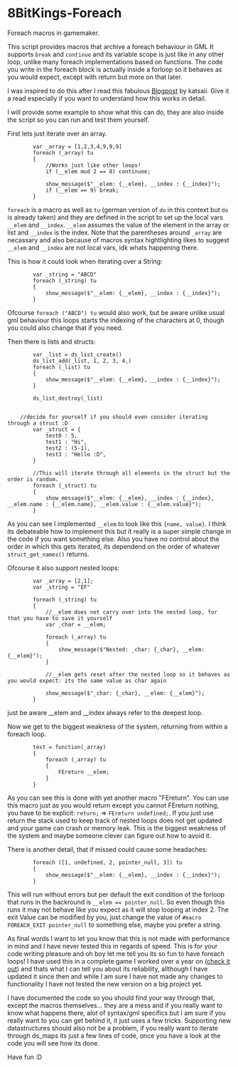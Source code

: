 # 8BitKings-Foreach
Foreach macros in gamemaker.

This script provides macros that archive a foreach behaviour in GML
It supports ```break``` and ```continue``` and its variable scope is just like in any other loop, unlike many foreach implementations based on functions.
The code you write in the foreach block is actually inside a forloop so it behaves as you would expect, except with return but more on that later.

I was inspired to do this after I read this fabulous [Blogpost](https://www.katsaii.com/content/blog/post/gml+syntax+extensions.html) by katsaii. Give it a read especially if you want to understand how this works in detail.

I will provide some example to show what this can do, they are also inside the script so you can run and test them yourself.


First lets just iterate over an array.
```
		var _array = [1,2,3,4,9,9,9]
		foreach (_array) tu
		{
			//Works just like other loops!
			if (__elem mod 2 == 0) continuee;		
		
			show_message($"__elem: {__elem}, __index : {__index}");
			if (__elem == 9) break;
		}
```
```foreach``` is a macro as well as ```tu``` (german version of ```do``` in this context but ```do``` is already taken) and they are defined in the script to set up the local vars ```__elem``` and ```__index```.
```__elem``` assumes the value of the element in the array or list and ```__index``` is the index.
Note that the parentheses around ```_array``` are necassary and also because of macros syntax hightlighting likes to suggest ```__elem``` and ```__index``` are not local vars, idk whats happening there.

This is how it could look when iterating over a String:
```
		var _string = "ABCD"
		foreach (_string) tu
		{
			show_message($"__elem: {__elem}, __index : {__index}");
		}

```
Ofcourse ``` foreach ("ABCD") tu ``` would also work, but be aware unlike usual gml behaviour this loops starts the indexing of the characters at 0, though you could also change that if you need.

Then there is lists and structs:
```
		var _list = ds_list_create()
		ds_list_add(_list, 1, 2, 3, 4,)
		foreach (_list) tu
		{
			show_message($"__elem: {__elem}, __index : {__index}");
		}
	
		ds_list_destroy(_list)


    //decide for yourself if you should even consider iterating through a struct :D	
		var _struct = {
			test0 : 5,
			test1 : "Hi",
			test2 : (5-1),
			test3 : "Hello :D",
		}
	
		//This will iterate through all elements in the struct but the order is random.
		foreach (_struct) tu
		{
			show_message($"__elem: {__elem}, __index : {__index}, __elem.name : {__elem.name}, __elem.value : {__elem.value}");
		}

```
As you can see I implemented ```__elem``` to look like this ``` {name, value} ```. I think its debateable how to implement this but it really is a super simple change in the code if you want something else.
Also you have no control about the order in which this gets iterated, its dependend on the order of whatever ```struct_get_names()``` returns. 

Ofcourse it also support nested loops:

```
		var _array = [2,1];
		var _string = "EF"

		foreach (_string) tu
		{
			//__elem does not carry over into the nested loop, for that you have to save it yourself
			var _char = __elem;
	
			foreach (_array) tu
			{
				show_message($"Nested: _char: {_char}, __elem: {__elem}");
			}
	
			//__elem gets reset after the nested loop so it behaves as you would expect: its the same value as char again
	
			show_message($"_char: {_char}, __elem: {__elem}");
		}
```
just be aware __elem and __index always refer to the deepest loop.


Now we get to the biggest weakness of the system, returning from within a foreach loop.
```
		test = function(_array)
		{
			foreach (_array) tu
			{
				FEreturn __elem;
			}
		}
```
As you can see this is done with yet another macro "FEreturn".
You can use this macro just as you would return except you cannot FEreturn nothing, you have to be explicit: ``` return; ``` => ``` FEreturn undefined; ```.
If you just use return the stack used to keep track of nested loops does not get updated and your game can crash or memory leak. This is the biggest weakness of the system and maybe someone clever can figure out how to avoid it.

There is another detail, that if missed could cause some headaches:
```
		foreach ([1, undefined, 2, pointer_null, 3]) tu
		{
			show_message($"__elem: {__elem}, __index : {__index}");
		}
```
This will run without errors but per default the exit condition of the forloop that runs in the backround is  ``` __elem == pointer_null ```.
So even though this runs it may not behave like you expect as it will stop looping at index 2. The exit Value can be modified by you, just change the value of ``` #macro FOREACH_EXIT pointer_null ```
to something else, maybe you prefer a string.


As final words I want to let you know that this is not made with performance in mind and I have never tested this in regards of speed. This is for your code writing pleasure and oh boy let me tell you its so fun to have foreach loops! I have used this in a complete game I worked over a year on ([check it out](https://8bitking.itch.io/eoa-cold-blood)) and thats what I can tell you about its reliability, allthough I have updated it since then and while I am sure I have not made any changes to functionality I have not tested the new version on a big project yet.


I have documented the code so you should find your way through that, except the macros themselves... they are a mess and if you really want to know what happens there, alot of syntax/gml specifics but I am sure if you really want to you can get behind it, it just uses a few tricks. Supporting new datastructures should also not be a problem, if you really want to iterate through ds_maps its just a few lines of code, once you have a look at the code you will see how its done.


Have fun :D
